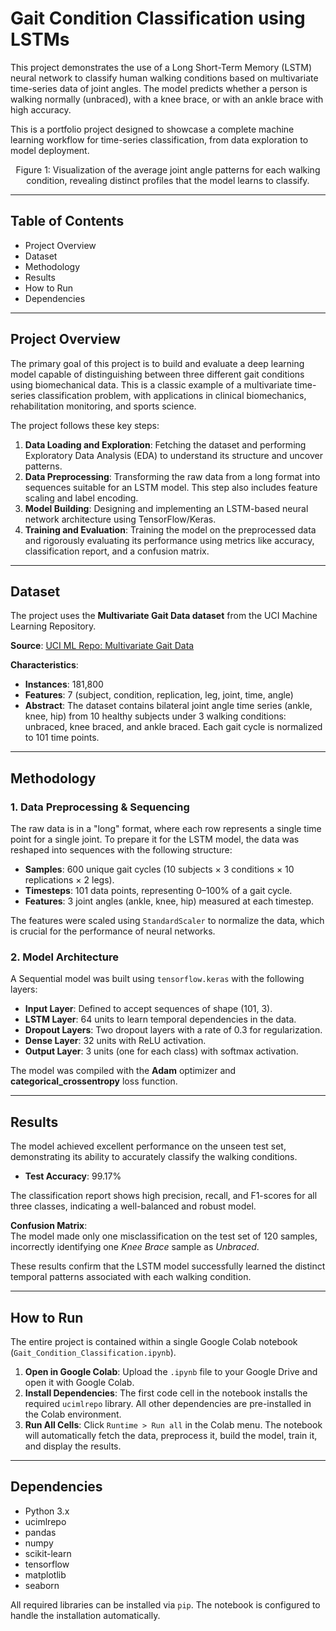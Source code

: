 # Gait Condition Classification using LSTMs

This project demonstrates the use of a Long Short-Term Memory (LSTM) neural network to classify human walking conditions based on multivariate time-series data of joint angles. The model predicts whether a person is walking normally (unbraced), with a knee brace, or with an ankle brace with high accuracy.

This is a portfolio project designed to showcase a complete machine learning workflow for time-series classification, from data exploration to model deployment.

<p align="center">Figure 1: Visualization of the average joint angle patterns for each walking condition, revealing distinct profiles that the model learns to classify.</p>

---

## Table of Contents
- Project Overview  
- Dataset  
- Methodology  
- Results  
- How to Run  
- Dependencies  

---

## Project Overview
The primary goal of this project is to build and evaluate a deep learning model capable of distinguishing between three different gait conditions using biomechanical data. This is a classic example of a multivariate time-series classification problem, with applications in clinical biomechanics, rehabilitation monitoring, and sports science.

The project follows these key steps:

1. **Data Loading and Exploration**: Fetching the dataset and performing Exploratory Data Analysis (EDA) to understand its structure and uncover patterns.  
2. **Data Preprocessing**: Transforming the raw data from a long format into sequences suitable for an LSTM model. This step also includes feature scaling and label encoding.  
3. **Model Building**: Designing and implementing an LSTM-based neural network architecture using TensorFlow/Keras.  
4. **Training and Evaluation**: Training the model on the preprocessed data and rigorously evaluating its performance using metrics like accuracy, classification report, and a confusion matrix.  

---

## Dataset
The project uses the **Multivariate Gait Data dataset** from the UCI Machine Learning Repository.  

**Source**: [UCI ML Repo: Multivariate Gait Data](https://archive.ics.uci.edu/ml/datasets)  

**Characteristics**:
- **Instances**: 181,800  
- **Features**: 7 (subject, condition, replication, leg, joint, time, angle)  
- **Abstract**: The dataset contains bilateral joint angle time series (ankle, knee, hip) from 10 healthy subjects under 3 walking conditions: unbraced, knee braced, and ankle braced. Each gait cycle is normalized to 101 time points.  

---

## Methodology

### 1. Data Preprocessing & Sequencing
The raw data is in a "long" format, where each row represents a single time point for a single joint. To prepare it for the LSTM model, the data was reshaped into sequences with the following structure:  

- **Samples**: 600 unique gait cycles (10 subjects × 3 conditions × 10 replications × 2 legs).  
- **Timesteps**: 101 data points, representing 0–100% of a gait cycle.  
- **Features**: 3 joint angles (ankle, knee, hip) measured at each timestep.  

The features were scaled using `StandardScaler` to normalize the data, which is crucial for the performance of neural networks.  

### 2. Model Architecture
A Sequential model was built using `tensorflow.keras` with the following layers:  

- **Input Layer**: Defined to accept sequences of shape (101, 3).  
- **LSTM Layer**: 64 units to learn temporal dependencies in the data.  
- **Dropout Layers**: Two dropout layers with a rate of 0.3 for regularization.  
- **Dense Layer**: 32 units with ReLU activation.  
- **Output Layer**: 3 units (one for each class) with softmax activation.  

The model was compiled with the **Adam** optimizer and **categorical_crossentropy** loss function.  

---

## Results
The model achieved excellent performance on the unseen test set, demonstrating its ability to accurately classify the walking conditions.  

- **Test Accuracy**: 99.17%  

The classification report shows high precision, recall, and F1-scores for all three classes, indicating a well-balanced and robust model.  

**Confusion Matrix**:  
The model made only one misclassification on the test set of 120 samples, incorrectly identifying one *Knee Brace* sample as *Unbraced*.  

These results confirm that the LSTM model successfully learned the distinct temporal patterns associated with each walking condition.  

---

## How to Run
The entire project is contained within a single Google Colab notebook (`Gait_Condition_Classification.ipynb`).  

1. **Open in Google Colab**: Upload the `.ipynb` file to your Google Drive and open it with Google Colab.  
2. **Install Dependencies**: The first code cell in the notebook installs the required `ucimlrepo` library. All other dependencies are pre-installed in the Colab environment.  
3. **Run All Cells**: Click `Runtime > Run all` in the Colab menu. The notebook will automatically fetch the data, preprocess it, build the model, train it, and display the results.  

---

## Dependencies
- Python 3.x  
- ucimlrepo  
- pandas  
- numpy  
- scikit-learn  
- tensorflow  
- matplotlib  
- seaborn  

All required libraries can be installed via `pip`. The notebook is configured to handle the installation automatically.  

